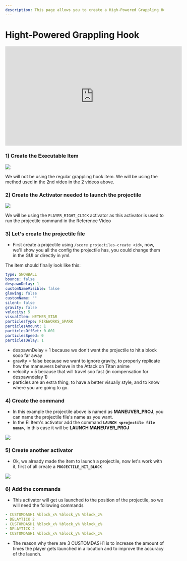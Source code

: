 ```yaml
---
description: This page allows you to create a High-Powered Grappling Hook
---
```


# Hight-Powered Grappling Hook

<iframe width="560" height="315" src="https://www.youtube.com/embed/bEUAkqFNbx0" frameborder="0" allow="accelerometer; autoplay; clipboard-write; encrypted-media; gyroscope; picture-in-picture" allowfullscreen></iframe>

###

### 1) Create the Executable Item

![](https://imgur.com/erHMTnF.png)

We will not be using the regular grappling hook item. We will be using the method used in the 2nd video in the 2 videos above.

### 2) Create the Activator needed to launch the projectile

![](https://imgur.com/alvn0Xg.png)

We will be using the `PLAYER_RIGHT_CLICK` activator as this activator is used to run the projectile command in the Reference Video

### 3) Let's create the projectile file

* First create a projectile using `/score projectiles-create <id>`, now, we'll show you all the config the projectile has, you could change them in the GUI or directly in yml.

The item should finally look like this:

```yaml
type: SNOWBALL
bounce: false
despawnDelay: 1
customNameVisible: false
glowing: false
customName: ""
silent: false
gravity: false
velocity: 5
visualItem: NETHER_STAR
particlesType: FIREWORKS_SPARK
particlesAmount: 1
particlesOffSet: 0.001
particlesSpeed: 0
particlesDelay: 1 
```

* despawnDelay = 1 because we don't want the projectile to hit a block sooo far away
* gravity = false because we want to ignore gravity, to properly replicate how the maneuvers behave in the Attack on Titan anime
* velocity = 5 because that will travel soo fast (in compensation for despawndelay 1)
* particles are an extra thing, to have a better visually style, and to know where you are going to go.

### **4)** Create the command

* In this example the projectile above is named as **MANEUVER\_PROJ**, you can name the projectile  file's name as you want.
* In the EI Item's activator add the command **`LAUNCH <projectile file name>`**, in this case it will be **LAUNCH MANEUVER\_PROJ**

![](<../../..//static/img/image (299).png>)

### 5) Create another activator

* Ok, we already made the item to launch a projectile, now let's work with it, first of all create a **`PROJECTILE_HIT_BLOCK`**

![](<../../..//static/img/image (260).png>)

### 6) Add the commands

* This activator will get us launched to the position of the projectile, so we will need the following commands

```yaml
- CUSTOMDASH1 %block_x% %block_y% %block_z%
- DELAYTICK 2
- CUSTOMDASH1 %block_x% %block_y% %block_z%
- DELAYTICK 2
- CUSTOMDASH1 %block_x% %block_y% %block_z%
```

* The reason why there are 3 CUSTOMDASH1 is to increase the amount of times the player gets launched in a location and to improve the accuracy of the launch.
